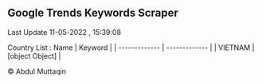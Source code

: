

## Google Trends Keywords Scraper 
 
Last Update 11-05-2022 , 15:39:08

Country List :
 Name  | Keyword |
| ------------- | ------------- |
| VIETNAM | [object Object] |



© Abdul Muttaqin 
